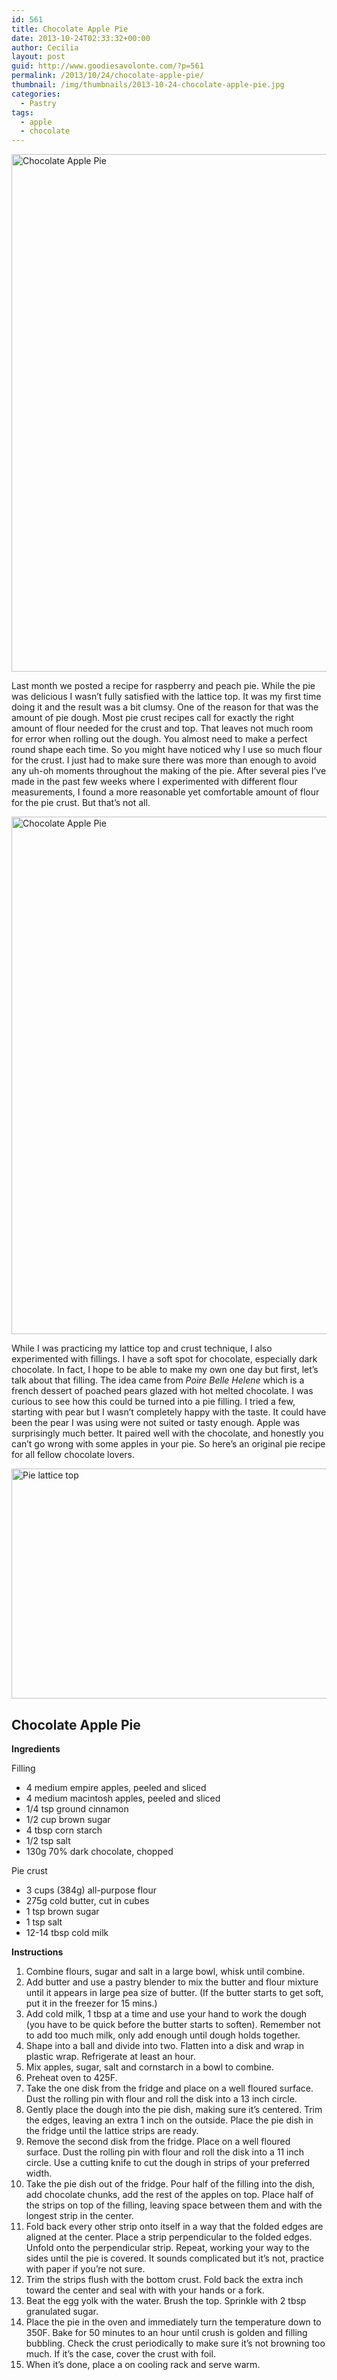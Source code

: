 ```yaml
---
id: 561
title: Chocolate Apple Pie
date: 2013-10-24T02:33:32+00:00
author: Cecilia
layout: post
guid: http://www.goodiesavolonte.com/?p=561
permalink: /2013/10/24/chocolate-apple-pie/
thumbnail: /img/thumbnails/2013-10-24-chocolate-apple-pie.jpg
categories:
  - Pastry
tags:
  - apple
  - chocolate
---
```

<input class="jpibfi" type="hidden" />

[<img class="alignnone size-full wp-image-568" alt="Chocolate Apple Pie" src="http://www.goodiesavolonte.com/wp-content/uploads/2013/10/IMG_6089.jpg" width="552" height="828" />](http://www.goodiesavolonte.com/wp-content/uploads/2013/10/IMG_6089.jpg)

Last month we posted a recipe for raspberry and peach pie. While the pie was delicious I wasn&#8217;t fully satisfied with the lattice top. It was my first time doing it and the result was a bit clumsy. One of the reason for that was the amount of pie dough. Most pie crust recipes call for exactly the right amount of flour needed for the crust and top. That leaves not much room for error when rolling out the dough. You almost need to make a perfect round shape each time. So you might have noticed why I use so much flour for the crust. I just had to make sure there was more than enough to avoid any uh-oh moments throughout the making of the pie. After several pies I&#8217;ve made in the past few weeks where I experimented with different flour measurements, I found a more reasonable yet comfortable amount of flour for the pie crust. But that&#8217;s not all.

<!--more-->

[<img class="alignnone size-full wp-image-569" alt="Chocolate Apple Pie" src="http://www.goodiesavolonte.com/wp-content/uploads/2013/10/IMG_6099.jpg" width="552" height="828" />](http://www.goodiesavolonte.com/wp-content/uploads/2013/10/IMG_6099.jpg)

While I was practicing my lattice top and crust technique, I also experimented with fillings. I have a soft spot for chocolate, especially dark chocolate. In fact, I hope to be able to make my own one day but first, let&#8217;s talk about that filling. The idea came from _Poire Belle Helene_ which is a french dessert of poached pears glazed with hot melted chocolate. I was curious to see how this could be turned into a pie filling. I tried a few, starting with pear but I wasn&#8217;t completely happy with the taste. It could have been the pear I was using were not suited or tasty enough. Apple was surprisingly much better. It paired well with the chocolate, and honestly you can&#8217;t go wrong with some apples in your pie. So here&#8217;s an original pie recipe for all fellow chocolate lovers.

[<img class="alignnone size-full wp-image-567" alt="Pie lattice top" src="http://www.goodiesavolonte.com/wp-content/uploads/2013/10/IMG_6066.jpg" width="552" height="368" />](http://www.goodiesavolonte.com/wp-content/uploads/2013/10/IMG_6066.jpg)

<div class="recipe-box">
  <h2 class="recipe-title">
    Chocolate Apple Pie
  </h2>
  
  <p>
    <strong>Ingredients</strong>
  </p>
  
  <p>
    Filling
  </p>
  
  <ul>
    <li>
      4 medium empire apples, peeled and sliced
    </li>
    <li>
      4 medium macintosh apples, peeled and sliced
    </li>
    <li>
      1/4 tsp ground cinnamon
    </li>
    <li>
      1/2 cup brown sugar
    </li>
    <li>
      4 tbsp corn starch
    </li>
    <li>
      1/2 tsp salt
    </li>
    <li>
      130g 70% dark chocolate, chopped
    </li>
  </ul>
  
  <p>
    Pie crust
  </p>
  
  <ul>
    <li>
      3 cups (384g) all-purpose flour
    </li>
    <li>
      275g cold butter, cut in cubes
    </li>
    <li>
      1 tsp brown sugar
    </li>
    <li>
      1 tsp salt
    </li>
    <li>
      12-14 tbsp cold milk
    </li>
  </ul>
  
  <p>
    <strong>Instructions</strong>
  </p>
  
  <ol>
    <li>
      <span style="line-height: 14px;">Combine flours, sugar and salt in a large bowl, whisk until combine. </span>
    </li>
    <li>
      <span style="line-height: 14px;">Add butter and use a pastry blender to mix the butter and flour mixture until it appears in large pea size of butter. (If the butter starts to get soft, put it in the freezer for 15 mins.)</span>
    </li>
    <li>
      Add cold milk, 1 tbsp at a time and use your hand to work the dough (you have to be quick before the butter starts to soften). Remember not to add too much milk, only add enough until dough holds together.
    </li>
    <li>
      Shape into a ball and divide into two. Flatten into a disk and wrap in plastic wrap. Refrigerate at least an hour.
    </li>
    <li>
      Mix apples, sugar, salt and cornstarch in a bowl to combine.
    </li>
    <li>
      Preheat oven to 425F.
    </li>
    <li>
      Take the one disk from the fridge and place on a well floured surface. Dust the rolling pin with flour and roll the disk into a 13 inch circle.
    </li>
    <li>
      Gently place the dough into the pie dish, making sure it&#8217;s centered. Trim the edges, leaving an extra 1 inch on the outside. Place the pie dish in the fridge until the lattice strips are ready.
    </li>
    <li>
      Remove the second disk from the fridge. Place on a well floured surface. Dust the rolling pin with flour and roll the disk into a 11 inch circle. Use a cutting knife to cut the dough in strips of your preferred width.
    </li>
    <li>
      Take the pie dish out of the fridge. Pour half of the filling into the dish, add chocolate chunks, add the rest of the apples on top. Place half of the strips on top of the filling, leaving space between them and with the longest strip in the center.
    </li>
    <li>
      Fold back every other strip onto itself in a way that the folded edges are aligned at the center. Place a strip perpendicular to the folded edges. Unfold onto the perpendicular strip. Repeat, working your way to the sides until the pie is covered. It sounds complicated but it&#8217;s not, practice with paper if you&#8217;re not sure.
    </li>
    <li>
      Trim the strips flush with the bottom crust. Fold back the extra inch toward the center and seal with with your hands or a fork.
    </li>
    <li>
      Beat the egg yolk with the water. Brush the top. Sprinkle with 2 tbsp granulated sugar.
    </li>
    <li>
      Place the pie in the oven and immediately turn the temperature down to 350F. Bake for 50 minutes to an hour until crush is golden and filling bubbling. Check the crust periodically to make sure it&#8217;s not browning too much. If it&#8217;s the case, cover the crust with foil.
    </li>
    <li>
      When it&#8217;s done, place a on cooling rack and serve warm.
    </li>
  </ol>
</div>